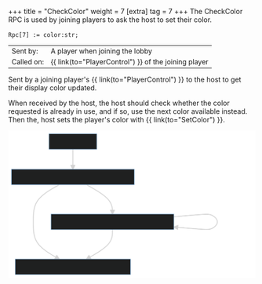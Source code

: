 +++
title = "CheckColor"
weight = 7
[extra]
tag = 7
+++
The CheckColor RPC is used by joining players to ask the host to set their color.

<!-- more -->

```
Rpc[7] := color:str;
```

|            |                                          |
| ---------- | ---------------------------------------- |
| Sent by:   | A player when joining the lobby          |
| Called on: | {{ link(to="PlayerControl") }} of the joining player      |

Sent by a joining player's {{ link(to="PlayerControl") }} to the host to get their display color updated.

When received by the host, the host should check whether the color requested is already in use, and if so, use the next color available instead. Then the, host sets the player's color with {{ link(to="SetColor") }}.

![](check_color_diagram.svg)
